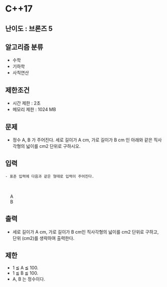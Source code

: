 # C++17

## 난이도 : 브론즈 5

## 알고리즘 분류
  - 수학
  - 기하학
  - 사칙연산

## 제한조건
  - 시간 제한 : 2초
  - 메모리 제한 : 1024 MB

## 문제
  - 정수 A, B 가 주어진다. 세로 길이가 A cm, 가로 길이가 B cm 인 아래와 같은 직사각형의 넓이를 cm2 단위로 구하시오.

## 입력
    - 표준 입력에 다음과 같은 형태로 입력이 주어진다.
<br/>
<br/>
&nbsp;&nbsp;&nbsp;&nbsp;A<br>
&nbsp;&nbsp;&nbsp;&nbsp;B
<br/>

## 출력
  - 세로 길이가 A cm, 가로 길이가 B cm인 직사각형의 넓이를 cm2 단위로 구하고, 단위 (cm2)를 생략하여 출력한다.

## 제한
  - 1 ≦ A ≦ 100.
  - 1 ≦ B ≦ 100.
  - A, B 는 정수이다.